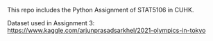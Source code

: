 This repo includes the Python Assignment of STAT5106 in CUHK.

Dataset used in Assignment 3: https://www.kaggle.com/arjunprasadsarkhel/2021-olympics-in-tokyo
